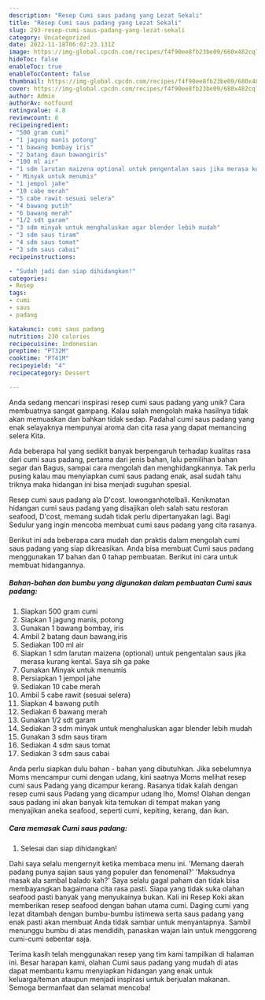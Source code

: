 ```yaml
---
description: "Resep Cumi saus padang yang Lezat Sekali"
title: "Resep Cumi saus padang yang Lezat Sekali"
slug: 293-resep-cumi-saus-padang-yang-lezat-sekali
category: Uncategorized
date: 2022-11-18T06:02:23.131Z
image: https://img-global.cpcdn.com/recipes/f4f90ee8fb23be09/680x482cq70/cumi-saus-padang-foto-resep-utama.jpg
hideToc: false
enableToc: true
enableTocContent: false
thumbnail: https://img-global.cpcdn.com/recipes/f4f90ee8fb23be09/680x482cq70/cumi-saus-padang-foto-resep-utama.jpg
cover: https://img-global.cpcdn.com/recipes/f4f90ee8fb23be09/680x482cq70/cumi-saus-padang-foto-resep-utama.jpg
author: Admin
authorAv: notfound
ratingvalue: 4.8
reviewcount: 8
recipeingredient:
- "500 gram cumi"
- "1 jagung manis potong"
- "1 bawang bombay iris"
- "2 batang daun bawangiris"
- "100 ml air"
- "1 sdm larutan maizena optional untuk pengentalan saus jika merasa kurang kental Saya sih ga pake"
- " Minyak untuk menumis"
- "1 jempol jahe"
- "10 cabe merah"
- "5 cabe rawit sesuai selera"
- "4 bawang putih"
- "6 bawang merah"
- "1/2 sdt garam"
- "3 sdm minyak untuk menghaluskan agar blender lebih mudah"
- "3 sdm saus tiram"
- "4 sdm saus tomat"
- "3 sdm saus cabai"
recipeinstructions:

- "Sudah jadi dan siap dihidangkan!"
categories:
- Resep
tags:
- cumi
- saus
- padang

katakunci: cumi saus padang 
nutrition: 230 calories
recipecuisine: Indonesian
preptime: "PT32M"
cooktime: "PT41M"
recipeyield: "4"
recipecategory: Dessert

---
```





Anda sedang mencari inspirasi resep cumi saus padang yang unik? Cara membuatnya sangat gampang. Kalau salah mengolah maka hasilnya tidak akan memuaskan dan bahkan tidak sedap. Padahal cumi saus padang yang enak selayaknya mempunyai aroma dan cita rasa yang dapat memancing selera Kita.





Ada beberapa hal yang sedikit banyak berpengaruh terhadap kualitas rasa dari cumi saus padang, pertama dari jenis bahan, lalu pemilihan bahan segar dan Bagus, sampai cara mengolah dan menghidangkannya. Tak perlu pusing kalau mau menyiapkan cumi saus padang enak,      asal sudah tahu triknya maka hidangan ini bisa menjadi suguhan spesial.














Resep cumi saus padang ala D&#39;cost. lowonganhotelbali. Kenikmatan hidangan cumi saus padang yang disajikan oleh salah satu restoran seafood, D&#39;cost, memang sudah tidak perlu dipertanyakan lagi. Bagi Sedulur yang ingin mencoba membuat cumi saus padang yang cita rasanya.






Berikut ini ada beberapa cara mudah dan praktis dalam mengolah cumi saus padang yang siap dikreasikan. Anda bisa membuat Cumi saus padang menggunakan 17 bahan dan 0 tahap pembuatan. Berikut ini cara untuk membuat hidangannya.

<!--inarticleads1-->

##### Bahan-bahan dan bumbu yang digunakan dalam pembuatan Cumi saus padang:

1. Siapkan 500 gram cumi
1. Siapkan 1 jagung manis, potong
1. Gunakan 1 bawang bombay, iris
1. Ambil 2 batang daun bawang,iris
1. Sediakan 100 ml air
1. Siapkan 1 sdm larutan maizena (optional) untuk pengentalan saus jika merasa kurang kental. Saya sih ga pake
1. Gunakan  Minyak untuk menumis
1. Persiapkan 1 jempol jahe
1. Sediakan 10 cabe merah
1. Ambil 5 cabe rawit (sesuai selera)
1. Siapkan 4 bawang putih
1. Sediakan 6 bawang merah
1. Gunakan 1/2 sdt garam
1. Sediakan 3 sdm minyak untuk menghaluskan agar blender lebih mudah
1. Gunakan 3 sdm saus tiram
1. Sediakan 4 sdm saus tomat
1. Sediakan 3 sdm saus cabai


Anda perlu siapkan dulu bahan - bahan yang dibutuhkan. Jika sebelumnya Moms mencampur cumi dengan udang, kini saatnya Moms melihat resep cumi saus Padang yang dicampur kerang. Rasanya tidak kalah dengan resep cumi saus Padang yang dicampur udang lho, Moms! Olahan dengan saus padang ini akan banyak kita temukan di tempat makan yang menyajikan aneka seafood, seperti cumi, kepiting, kerang, dan ikan. 

<!--inarticleads2-->

##### Cara memasak Cumi saus padang:


1. Selesai dan siap dihidangkan!

Dahi saya selalu mengernyit ketika membaca menu ini. &#39;Memang daerah padang punya sajian saus yang populer dan fenomenal?&#39; &#39;Maksudnya masak ala sambal balado kah?&#39; Saya selalu gagal paham dan tidak bisa membayangkan bagaimana cita rasa pasti. Siapa yang tidak suka olahan seafood pasti banyak yang menyukainya bukan. Kali ini Resep Koki akan memberikan resep seafood dengan bahan utama cumi. Daging cumi yang lezat ditambah dengan bumbu-bumbu istimewa serta saus padang yang enak pasti akan membuat Anda tidak sambar untuk menyantapnya. Sambil menunggu bumbu di atas mendidih, panaskan wajan lain untuk menggoreng cumi-cumi sebentar saja. 

Terima kasih telah menggunakan resep yang tim kami tampilkan di halaman ini. Besar harapan kami, olahan Cumi saus padang yang mudah di atas dapat membantu kamu menyiapkan hidangan yang enak untuk keluarga/teman ataupun menjadi inspirasi untuk berjualan makanan. Semoga bermanfaat dan selamat mencoba!
